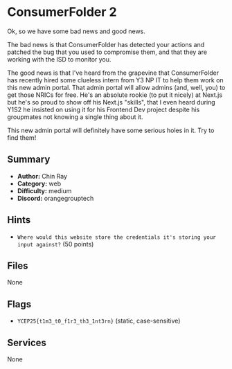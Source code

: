 
# ConsumerFolder 2
Ok, so we have some bad news and good news.

The bad news is that ConsumerFolder has detected your actions and patched the bug that you used to compromise them, and that they are working with the ISD to monitor you. 

The good news is that I've heard from the grapevine that ConsumerFolder has recently hired some clueless intern from Y3 NP IT to help them work on this new admin portal. That admin portal will allow admins (and, well, you) to get those NRICs for free. He's an absolute rookie (to put it nicely) at Next.js but he's so proud to show off his Next.js "skills", that I even heard during Y1S2 he insisted on using it for his Frontend Dev project despite his groupmates not knowing a single thing about it.

This new admin portal will definitely have some serious holes in it. Try to find them!

## Summary
- **Author:** Chin Ray
- **Category:** web
- **Difficulty:** medium
- **Discord:** orangegrouptech

## Hints
- `Where would this website store the credentials it's storing your input against?` (50 points)

## Files
None

## Flags
- `YCEP25{t1m3_t0_f1r3_th3_1nt3rn}` (static, case-sensitive)

## Services
None

